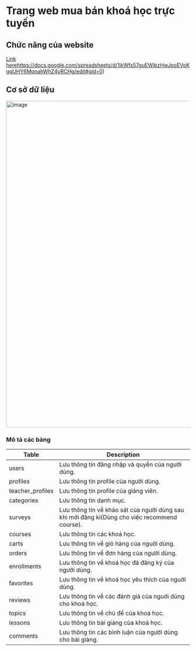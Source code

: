 # Trang web mua bán khoá học trực tuyến

## Chức năng của website 

[Link here](https://docs.google.com/spreadsheets/d/1ikWfs57guEWjbzHwJpoEVoKggUHY6MqnahWhZ4yRCHg/edit#gid=0)https://docs.google.com/spreadsheets/d/1ikWfs57guEWjbzHwJpoEVoKggUHY6MqnahWhZ4yRCHg/edit#gid=0)


## Cơ sở dữ liệu

<img width="892" alt="image" src="https://github.com/ThanhVuNe/report-graduation-internship-day-1/assets/94219178/38bc6e73-04b3-4df5-b218-d4ec51b75711">

### Mô tả các bảng

| Table | Description |
| ------ | ----------- |
| users   | Lưu thông tin đăng nhập và quyền của người dùng. |
| profiles | Lưu thông tin profile của người dùng. |
| teacher_profiles | Lưu thông tin profile của giảng viên. |
| categories  | Lưu thông tin danh mục. |
| surveys | Lưu thông tin về khảo sát của người dùng sau khi mới đăng kí(Dùng cho việc recommend course). |
| courses   | Lưu thông tin các khoá học. |
| carts   | Lưu thông tin về giỏ hàng của nguời dùng. |
| orders   | Lưu thông tin về đơn hàng của người dùng. |
| enrollments | Lưu thông tin về khoá học đã đăng ký của người dùng. |
| favorites    | Lưu thông tin về khoá học yêu thích của nguời dùng. |
| reviews   | Lưu thông tin về các đánh giá của nguời dùng cho khoá học. |
| topics   | Lưu thông tin về chủ đề của khoá học. |
| lessons   | Lưu thông tin bài giảng của khoá học. |
| comments | Lưu thông tin các bình luận của người dùng cho bài giảng. |

